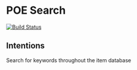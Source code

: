 # POE Search 
[![Build Status](https://travis-ci.org/ashwinath/poe-search-discord.svg?branch=master)](https://travis-ci.org/ashwinath/poe-search-discord)

## Intentions

Search for keywords throughout the item database
